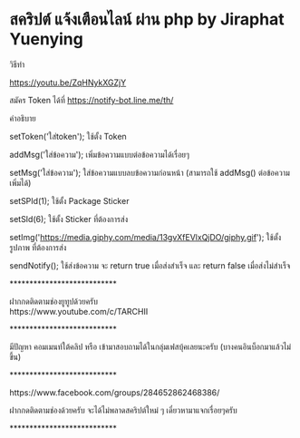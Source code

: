 <h1>สคริปต์ แจ้งเตือนไลน์ ผ่าน php by Jiraphat Yuenying</h1>

วิธีทำ

https://youtu.be/ZqHNykXGZjY

สมัคร Token ได้ที่
https://notify-bot.line.me/th/

คำอธิบาย

setToken('ใส่token');
ใช้ตั้ง Token

addMsg('ใส่ข้อความ');
เพิ่มข้อความแบบต่อข้อความได้เรื่อยๆ

setMsg('ใส่ข้อความ');
ใส่ข้อความแบบลบข้อความก่อนหน้า (สามารถใช้ addMsg() ต่อข้อความเพิ่มได้)

setSPId(1);
ใช้ตั้ง Package Sticker

setSId(6);
ใช้ตั้ง Sticker ที่ต้องการส่ง

setImg('https://media.giphy.com/media/13gvXfEVlxQjDO/giphy.gif');
ใช้ตั้ง รูปภาพ ที่ต้องการส่ง

sendNotify();
ใช้ส่งข้อความ จะ return true เมื่อส่งสำเร็จ และ return false เมื่อส่งไม่สำเร็จ

<p>***************************</p>
ฝากกดติดตามช่องยูทูปด้วยครับ
<br>
https://www.youtube.com/c/TARCHII
<p>***************************</p>
มีปัญหา คอมเมนท์ใต้คลิป หรือ เข้ามาสอบถามได้ในกลุ่มเฟสบุ้คเลยนะครับ 
(บางคนอินบ็อกมาแล้วไม่ขึ้น)
<p>***************************</p>
https://www.facebook.com/groups/284652862468386/

ฝากกดติดตามช่องด้วยครับ จะได้ไม่พลาดสคริปต์ใหม่ ๆ
เดี๋ยวหามาแจกเรื่อยๆครับ
<p>***************************</p>
